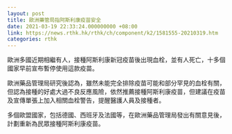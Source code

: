 ```yaml
---
layout: post
title: 歐洲藥管局指阿斯利康疫苗安全
date: 2021-03-19 22:33:24.000000000 +08:00
link: https://news.rthk.hk/rthk/ch/component/k2/1581555-20210319.htm
categories: rthk
---
```


歐洲多國近期相繼有人，接種阿斯利康新冠疫苗後出現血栓，並有人死亡，十多個國家早前宣布暫停使用這款疫苗。

歐洲藥品管理局研究後認為，雖然未能完全排除疫苗可能和部分罕見的血栓有關，但認為接種的好處大過不良反應風險，依然推薦接種阿斯利康疫苗，但建議在疫苗及宣傳單張上加入相關血栓警告，提醒醫護人員及接種者。

多個歐盟國家，包括德國、西班牙及法國等，在歐洲藥品管理局發出有關意見後，計劃重新為民眾接種阿斯利康疫苗。
